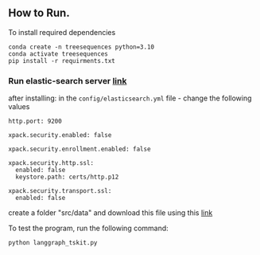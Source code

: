 ## How to Run. 
To install required dependencies
```
conda create -n treesequences python=3.10
conda activate treesequences
pip install -r requirments.txt
```

### Run elastic-search server [link](https://www.elastic.co/guide/en/elasticsearch/reference/current/install-elasticsearch.html)
after installing: 
in the `config/elasticsearch.yml` file - change the following values

```
http.port: 9200

xpack.security.enabled: false

xpack.security.enrollment.enabled: false

xpack.security.http.ssl:
  enabled: false
  keystore.path: certs/http.p12

xpack.security.transport.ssl:
  enabled: false
```


create a folder "src/data" and download this file using this [link](https://drive.google.com/file/d/1pkV2PRwefiteQRreSd7DZsgkdyrmo1Wq/view?usp=drive_link)

To test the program, run the following command:
```
python langgraph_tskit.py
```
